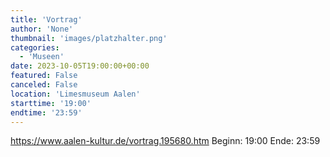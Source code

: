 ```yaml
---
title: 'Vortrag'
author: 'None'
thumbnail: 'images/platzhalter.png'
categories:
  - 'Museen'
date: 2023-10-05T19:00:00+00:00
featured: False
canceled: False
location: 'Limesmuseum Aalen'
starttime: '19:00'
endtime: '23:59'
---
```

https://www.aalen-kultur.de/vortrag.195680.htm
Beginn: 19:00
 Ende: 23:59